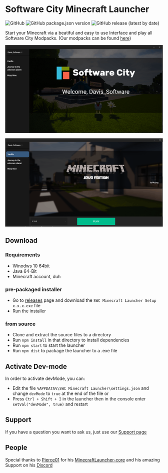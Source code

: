 # Software City Minecraft Launcher
![GitHub](https://img.shields.io/github/license/Software-City/swc_mclauncher?style=flat-square)
![GitHub package.json version](https://img.shields.io/github/package-json/v/Software-City/swc_mclauncher?style=flat-square)
![GitHub release (latest by date)](https://img.shields.io/github/v/release/Software-City/swc_mclauncher?style=flat-square)

Start your Minecraft via a beatiful and easy to use Interface and play all Software City Modpacks.
(Our modpacks can be found [here](https://projects.software-city.org/resources/minecraft/modded/modpacks))

![pic1](_gitresources/preview1.png)

![pic1](_gitresources/preview2.png)

## Download
### Requirements
- Winodws 10 64bit
- Java 64-Bit
- Minecraft account, duh

### pre-packaged installer
- Go to [releases](https://github.com/Software-City/swc_mclauncher/releases/latest) page and download the `SWC Minecraft Launcher Setup x.x.x.exe` file
- Run the installer

### from source
- Clone and extract the source files to a directory
- Run `npm install` in that directory to install dependencies
- Run `npm start` to start the launcher
- Run `npm dist` to package the launcher to a .exe file

## Activate Dev-mode
In order to activate devMode, you can:

- Edit the file `%APPDATA%\SWC Minecraft Launcher\settings.json` and change `devMode` to `true` at the end of the file
or
- Press `Ctrl + Shift + I` in the launcher then in the console enter `setVal("devMode", true)` and restart

## Support
If you have a question you want to ask us, just use our [Support page](https://software-city.org/support) 

## People
Special thanks to [Pierce01](https://github.com/Pierce01) for his
[MinecraftLauncher-core](https://github.com/Pierce01/MinecraftLauncher-core) and
his amazing Support on his [Discord](https://discord.gg/8uYVbXP)
